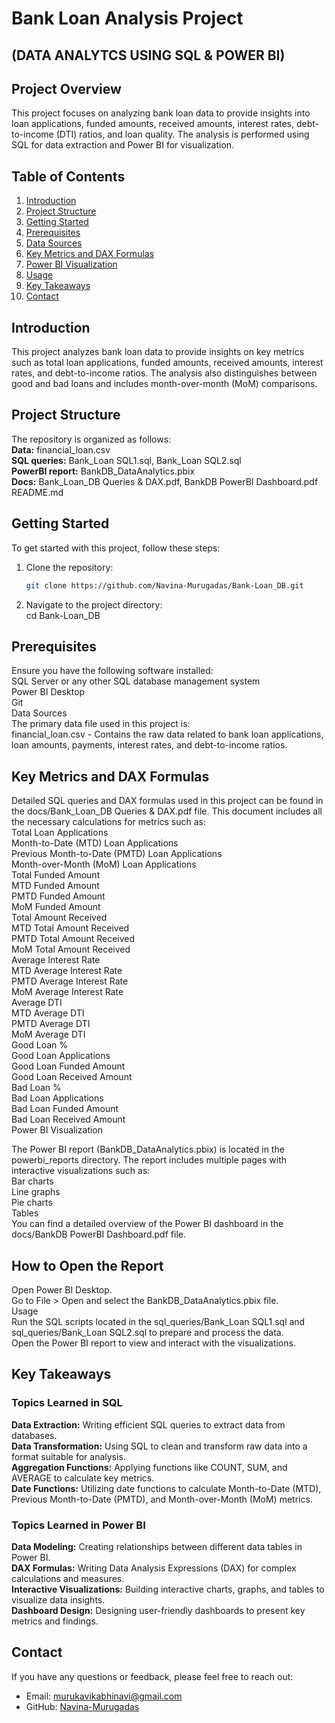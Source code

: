# Bank Loan Analysis Project
## (DATA ANALYTCS USING SQL & POWER BI)

## Project Overview
This project focuses on analyzing bank loan data to provide insights into loan applications, funded amounts, received amounts, interest rates, debt-to-income (DTI) ratios, and loan quality. The analysis is performed using SQL for data extraction and Power BI for visualization.

## Table of Contents
1. [Introduction](#introduction)
2. [Project Structure](#project-structure)
3. [Getting Started](#getting-started)
4. [Prerequisites](#prerequisites)
5. [Data Sources](#data-sources)
6. [Key Metrics and DAX Formulas](#key-metrics-and-dax-formulas)
7. [Power BI Visualization](#power-bi-visualization)
8. [Usage](#usage)
9. [Key Takeaways](#key-takeaways)
10. [Contact](#contact)

## Introduction
This project analyzes bank loan data to provide insights on key metrics such as total loan applications, funded amounts, received amounts, interest rates, and debt-to-income ratios. The analysis also distinguishes between good and bad loans and includes month-over-month (MoM) comparisons.

## Project Structure
The repository is organized as follows:  
**Data:** financial_loan.csv  
**SQL queries:** Bank_Loan SQL1.sql, Bank_Loan SQL2.sql  
**PowerBI report:** BankDB_DataAnalytics.pbix  
**Docs:** Bank_Loan_DB Queries & DAX.pdf, BankDB PowerBI Dashboard.pdf  
README.md  

## Getting Started
To get started with this project, follow these steps:
1. Clone the repository:
   ```sh
   git clone https://github.com/Navina-Murugadas/Bank-Loan_DB.git
   
2. Navigate to the project directory:  
   cd Bank-Loan_DB

## Prerequisites
Ensure you have the following software installed:  
SQL Server or any other SQL database management system  
Power BI Desktop  
Git  
Data Sources  
The primary data file used in this project is:  
financial_loan.csv - Contains the raw data related to bank loan applications, loan amounts, payments, interest rates, and debt-to-income ratios.

## Key Metrics and DAX Formulas
Detailed SQL queries and DAX formulas used in this project can be found in the docs/Bank_Loan_DB Queries & DAX.pdf file. This document includes all the necessary calculations for metrics such as:  
Total Loan Applications  
Month-to-Date (MTD) Loan Applications  
Previous Month-to-Date (PMTD) Loan Applications  
Month-over-Month (MoM) Loan Applications  
Total Funded Amount  
MTD Funded Amount  
PMTD Funded Amount  
MoM Funded Amount  
Total Amount Received  
MTD Total Amount Received  
PMTD Total Amount Received  
MoM Total Amount Received  
Average Interest Rate  
MTD Average Interest Rate  
PMTD Average Interest Rate  
MoM Average Interest Rate  
Average DTI  
MTD Average DTI  
PMTD Average DTI  
MoM Average DTI  
Good Loan %  
Good Loan Applications  
Good Loan Funded Amount  
Good Loan Received Amount  
Bad Loan %  
Bad Loan Applications  
Bad Loan Funded Amount  
Bad Loan Received Amount  
Power BI Visualization  

The Power BI report (BankDB_DataAnalytics.pbix) is located in the powerbi_reports directory. The report includes multiple pages with interactive visualizations such as:  
Bar charts  
Line graphs  
Pie charts  
Tables  
You can find a detailed overview of the Power BI dashboard in the docs/BankDB PowerBI Dashboard.pdf file.  

## How to Open the Report
Open Power BI Desktop.  
Go to File > Open and select the BankDB_DataAnalytics.pbix file.  
Usage  
Run the SQL scripts located in the sql_queries/Bank_Loan SQL1.sql and sql_queries/Bank_Loan SQL2.sql to prepare and process the data.  
Open the Power BI report to view and interact with the visualizations.  

## Key Takeaways
### Topics Learned in SQL  
**Data Extraction:** Writing efficient SQL queries to extract data from databases.  
**Data Transformation:** Using SQL to clean and transform raw data into a format suitable for analysis.  
**Aggregation Functions:** Applying functions like COUNT, SUM, and AVERAGE to calculate key metrics.  
**Date Functions:** Utilizing date functions to calculate Month-to-Date (MTD), Previous Month-to-Date (PMTD), and Month-over-Month (MoM) metrics.  

### Topics Learned in Power BI  
**Data Modeling:** Creating relationships between different data tables in Power BI.  
**DAX Formulas:** Writing Data Analysis Expressions (DAX) for complex calculations and measures.  
**Interactive Visualizations:** Building interactive charts, graphs, and tables to visualize data insights.  
**Dashboard Design:** Designing user-friendly dashboards to present key metrics and findings.  

## Contact
If you have any questions or feedback, please feel free to reach out:
- Email: [murukavikabhinavi@gmail.com](mailto:murukavikabhinavi@gmail.com)
- GitHub: [Navina-Murugadas](https://github.com/Navina-Murugadas)



